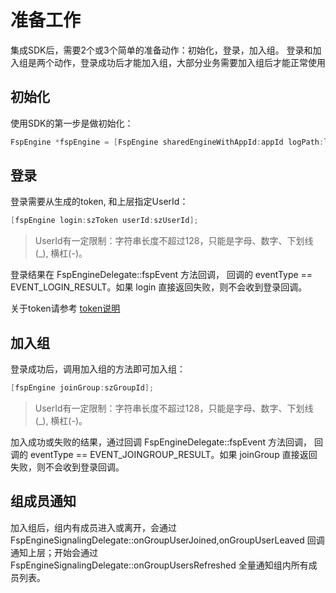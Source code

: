 # 准备工作
集成SDK后，需要2个或3个简单的准备动作：初始化，登录，加入组。
登录和加入组是两个动作，登录成功后才能加入组，大部分业务需要加入组后才能正常使用

## 初始化
使用SDK的第一步是做初始化：

```objectivec
FspEngine *fspEngine = [FspEngine sharedEngineWithAppId:appId logPath:logPath serverAddr:serverAddr delegate:delegate];
```


## 登录
登录需要从生成的token, 和上层指定UserId：

```objectivec
[fspEngine login:szToken userId:szUserId];
```

> UserId有一定限制：字符串长度不超过128，只能是字母、数字、下划线(_), 横杠(-)。

登录结果在 FspEngineDelegate::fspEvent 方法回调， 回调的 eventType == EVENT_LOGIN_RESULT。如果 login 直接返回失败，则不会收到登录回调。

关于token请参考 [token说明](./token.md)

## 加入组

登录成功后，调用加入组的方法即可加入组：

```objectivec
[fspEngine joinGroup:szGroupId];
```

> UserId有一定限制：字符串长度不超过128，只能是字母、数字、下划线(_), 横杠(-)。

加入成功或失败的结果，通过回调 FspEngineDelegate::fspEvent 方法回调， 回调的 eventType == EVENT_JOINGROUP_RESULT。如果 joinGroup 直接返回失败，则不会收到登录回调。

## 组成员通知
加入组后，组内有成员进入或离开，会通过 FspEngineSignalingDelegate::onGroupUserJoined,onGroupUserLeaved 回调通知上层；开始会通过 FspEngineSignalingDelegate::onGroupUsersRefreshed 全量通知组内所有成员列表。
